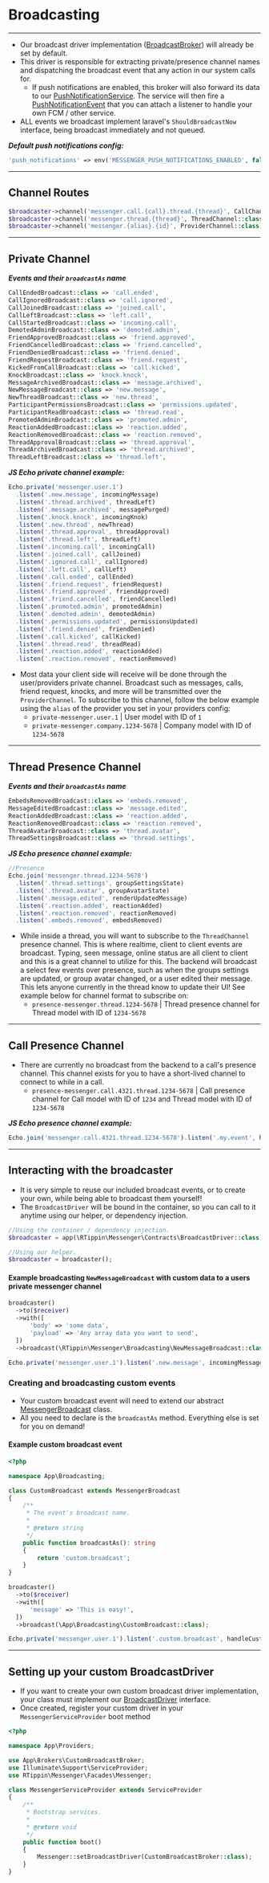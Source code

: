 # Broadcasting

---

- Our broadcast driver implementation ([BroadcastBroker][link-broadcast-broker]) will already be set by default.
- This driver is responsible for extracting private/presence channel names and dispatching the broadcast event that any action in our system calls for.
    - If push notifications are enabled, this broker will also forward its data to our [PushNotificationService][link-push-notify]. The service will then fire a [PushNotificationEvent][link-push-event] that you can attach a listener to handle your own FCM / other service.
- ALL events we broadcast implement laravel's `ShouldBroadcastNow` interface, being broadcast immediately and not queued.

***Default push notifications config:***

```php
'push_notifications' => env('MESSENGER_PUSH_NOTIFICATIONS_ENABLED', false),
```

---

## Channel Routes

```php
$broadcaster->channel('messenger.call.{call}.thread.{thread}', CallChannel::class); // Presence
$broadcaster->channel('messenger.thread.{thread}', ThreadChannel::class); // Presence
$broadcaster->channel('messenger.{alias}.{id}', ProviderChannel::class); // Private
```

---

## Private Channel

***Events and their `broadcastAs` name***
```php
CallEndedBroadcast::class => 'call.ended',
CallIgnoredBroadcast::class => 'call.ignored',
CallJoinedBroadcast::class => 'joined.call',
CallLeftBroadcast::class => 'left.call',
CallStartedBroadcast::class => 'incoming.call',
DemotedAdminBroadcast::class => 'demoted.admin',
FriendApprovedBroadcast::class => 'friend.approved',
FriendCancelledBroadcast::class => 'friend.cancelled',
FriendDeniedBroadcast::class => 'friend.denied',
FriendRequestBroadcast::class => 'friend.request',
KickedFromCallBroadcast::class => 'call.kicked',
KnockBroadcast::class => 'knock.knock',
MessageArchivedBroadcast::class => 'message.archived',
NewMessageBroadcast::class => 'new.message',
NewThreadBroadcast::class => 'new.thread',
ParticipantPermissionsBroadcast::class => 'permissions.updated',
ParticipantReadBroadcast::class => 'thread.read',
PromotedAdminBroadcast::class => 'promoted.admin',
ReactionAddedBroadcast::class => 'reaction.added',
ReactionRemovedBroadcast::class => 'reaction.removed',
ThreadApprovalBroadcast::class => 'thread.approval',
ThreadArchivedBroadcast::class => 'thread.archived',
ThreadLeftBroadcast::class => 'thread.left',
```

***JS Echo private channel example:***

```js
Echo.private('messenger.user.1')
  .listen('.new.message', incomingMessage)
  .listen('.thread.archived', threadLeft)
  .listen('.message.archived', messagePurged)
  .listen('.knock.knock', incomingKnok)
  .listen('.new.thread', newThread)
  .listen('.thread.approval', threadApproval)
  .listen('.thread.left', threadLeft)
  .listen('.incoming.call', incomingCall)
  .listen('.joined.call', callJoined)
  .listen('.ignored.call', callIgnored)
  .listen('.left.call', callLeft)
  .listen('.call.ended', callEnded)
  .listen('.friend.request', friendRequest)
  .listen('.friend.approved', friendApproved)
  .listen('.friend.cancelled', friendCancelled)
  .listen('.promoted.admin', promotedAdmin)
  .listen('.demoted.admin', demotedAdmin)
  .listen('.permissions.updated', permissionsUpdated)
  .listen('.friend.denied', friendDenied)
  .listen('.call.kicked', callKicked)
  .listen('.thread.read', threadRead)
  .listen('.reaction.added', reactionAdded)
  .listen('.reaction.removed', reactionRemoved)
```

- Most data your client side will receive will be done through the user/providers private channel. Broadcast such as messages, calls, friend request, knocks, and more will be transmitted over the `ProviderChannel`. To subscribe to this channel, follow the below example using the `alias` of the provider you set in your providers config:
    - `private-messenger.user.1` | User model with ID of `1`
    - `private-messenger.company.1234-5678` | Company model with ID of `1234-5678`

---

## Thread Presence Channel

***Events and their `broadcastAs` name***
```php
EmbedsRemovedBroadcast::class => 'embeds.removed',
MessageEditedBroadcast::class => 'message.edited',
ReactionAddedBroadcast::class => 'reaction.added',
ReactionRemovedBroadcast::class => 'reaction.removed',
ThreadAvatarBroadcast::class => 'thread.avatar',
ThreadSettingsBroadcast::class => 'thread.settings',
```

***JS Echo presence channel example:***

```js
//Presence
Echo.join('messenger.thread.1234-5678')
  .listen('.thread.settings', groupSettingsState)
  .listen('.thread.avatar', groupAvatarState)
  .listen('.message.edited', renderUpdatedMessage)
  .listen('.reaction.added', reactionAdded)
  .listen('.reaction.removed', reactionRemoved)
  .listen('.embeds.removed', embedsRemoved)
```

- While inside a thread, you will want to subscribe to the `ThreadChannel` presence channel. This is where realtime, client to client events are broadcast. Typing, seen message, online status are all client to client and this is a great channel to utilize for this. The backend will broadcast a select few events over presence, such as when the groups settings are updated, or group avatar changed, or a user edited their message. This lets anyone currently in the thread know to update their UI! See example below for channel format to subscribe on:
    - `presence-messenger.thread.1234-5678` | Thread presence channel for Thread model with ID of `1234-5678`

---

## Call Presence Channel

- There are currently no broadcast from the backend to a call's presence channel. This channel exists for you to have a short-lived channel to connect to while in a call.
  - `presence-messenger.call.4321.thread.1234-5678` | Call presence channel for Call model with ID of `1234` and Thread model with ID of `1234-5678`

***JS Echo presence channel example:***

```js
Echo.join('messenger.call.4321.thread.1234-5678').listen('.my.event', handleMyEvent)
```

---

## Interacting with the broadcaster
- It is very simple to reuse our included broadcast events, or to create your own, while being able to broadcast them yourself!
- The `BroadcastDriver` will be bound in the container, so you can call to it anytime using our helper, or dependency injection.

```php
//Using the container / dependency injection.
$broadcaster = app(\RTippin\Messenger\Contracts\BroadcastDriver::class);

//Using our helper.
$broadcaster = broadcaster();
```

#### Example broadcasting `NewMessageBroadcast` with custom data to a users private messenger channel
```php
broadcaster()
  ->to($receiver)
  ->with([
      'body' => 'some data',
      'payload' => 'Any array data you want to send',
  ])
  ->broadcast(\RTippin\Messenger\Broadcasting\NewMessageBroadcast::class);
```
```js
Echo.private('messenger.user.1').listen('.new.message', incomingMessage)
```

### Creating and broadcasting custom events
- Your custom broadcast event will need to extend our abstract [MessengerBroadcast][link-messenger-broadcast] class.
- All you need to declare is the `broadcastAs` method. Everything else is set for you on demand!

#### Example custom broadcast event
```php
<?php

namespace App\Broadcasting;

class CustomBroadcast extends MessengerBroadcast
{
    /**
     * The event's broadcast name.
     *
     * @return string
     */
    public function broadcastAs(): string
    {
        return 'custom.broadcast';
    }
}
```
```php
broadcaster()
  ->to($receiver)
  ->with([
      'message' => 'This is easy!',
  ])
  ->broadcast(\App\Broadcasting\CustomBroadcast::class);
```
```js
Echo.private('messenger.user.1').listen('.custom.broadcast', handleCustom)
```

---

## Setting up your custom BroadcastDriver

- If you want to create your own custom broadcast driver implementation, your class must implement our [BroadcastDriver][link-broadcast-driver] interface.
- Once created, register your custom driver in your `MessengerServiceProvider` boot method

```php
<?php

namespace App\Providers;

use App\Brokers\CustomBroadcastBroker;
use Illuminate\Support\ServiceProvider;
use RTippin\Messenger\Facades\Messenger;

class MessengerServiceProvider extends ServiceProvider
{
    /**
     * Bootstrap services.
     *
     * @return void
     */
    public function boot()
    {
        Messenger::setBroadcastDriver(CustomBroadcastBroker::class);
    }
}
```

[link-broadcast-broker]: ../src/Brokers/BroadcastBroker.php
[link-broadcast-driver]: ../src/Contracts/BroadcastDriver.php
[link-push-notify]: ../src/Services/PushNotificationService.php
[link-push-event]: ../src/Events/PushNotificationEvent.php
[link-messenger-broadcast]: ../src/Broadcasting/MessengerBroadcast.php